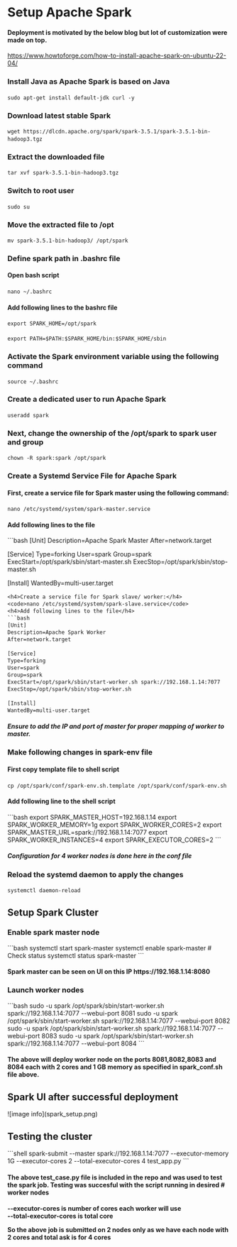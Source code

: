 <h1> Setup Apache Spark </h1>
<h4>Deployment is motivated by the below blog but lot of customization were made on top. </h4>

https://www.howtoforge.com/how-to-install-apache-spark-on-ubuntu-22-04/

<h3>Install Java as Apache Spark is based on Java </h3>
<code>sudo apt-get install default-jdk curl -y</code><br>
<h3>Download latest stable Spark</h3>
<code>wget https://dlcdn.apache.org/spark/spark-3.5.1/spark-3.5.1-bin-hadoop3.tgz</code>
<h3>Extract the downloaded file</h3>
<code>tar xvf spark-3.5.1-bin-hadoop3.tgz</code>
<h3>Switch to root user</h3>
<code>sudo su</code>
<h3>Move the extracted file to /opt</h3>
<code>mv spark-3.5.1-bin-hadoop3/ /opt/spark</code>
<h3>Define spark path in .bashrc file</h3>
<h4>Open bash script</h4>
<code>nano ~/.bashrc</code>
<h4>Add following lines to the bashrc file</h4>
<code>export SPARK_HOME=/opt/spark <br>
export PATH=$PATH:$SPARK_HOME/bin:$SPARK_HOME/sbin
</code>
<h3>Activate the Spark environment variable using the following command</h3>
<code>source ~/.bashrc</code>
<h3>Create a dedicated user to run Apache Spark</h3>
<code>useradd spark</code>
<h3>Next, change the ownership of the /opt/spark to spark user and group</h3>
<code>chown -R spark:spark /opt/spark</code>
<h3>Create a Systemd Service File for Apache Spark</h3>
<h4>First, create a service file for Spark master using the following command:</h4>
<code>nano /etc/systemd/system/spark-master.service</code>
<h4>Add following lines to the file</h4>
```bash
[Unit]
Description=Apache Spark Master
After=network.target

[Service]
Type=forking
User=spark
Group=spark
ExecStart=/opt/spark/sbin/start-master.sh
ExecStop=/opt/spark/sbin/stop-master.sh

[Install]
WantedBy=multi-user.target
```
<h4>Create a service file for Spark slave/ worker:</h4>
<code>nano /etc/systemd/system/spark-slave.service</code>
<h4>Add following lines to the file</h4>
```bash
[Unit]
Description=Apache Spark Worker
After=network.target

[Service]
Type=forking
User=spark
Group=spark
ExecStart=/opt/spark/sbin/start-worker.sh spark://192.168.1.14:7077
ExecStop=/opt/spark/sbin/stop-worker.sh

[Install]
WantedBy=multi-user.target
```
<h5>Ensure to add the IP and port of master for proper mapping of worker to master.</h5>

<h3>Make following changes in spark-env file</h3>
<h4>First copy template file to shell script</h4>
<code>cp /opt/spark/conf/spark-env.sh.template /opt/spark/conf/spark-env.sh</code>
<h4>Add following line to the shell script</h4>
```bash
export SPARK_MASTER_HOST=192.168.1.14
export SPARK_WORKER_MEMORY=1g
export SPARK_WORKER_CORES=2
export SPARK_MASTER_URL=spark://192.168.1.14:7077
export SPARK_WORKER_INSTANCES=4
export SPARK_EXECUTOR_CORES=2
```
<h5>Configuration for 4 worker nodes is done here in the conf file</h5>
<h3>Reload the systemd daemon to apply the changes</h3>
<code>systemctl daemon-reload</code>

<h2>Setup Spark Cluster</h2>
<h3>Enable spark master node</h3>
```bash
systemctl start spark-master
systemctl enable spark-master
# Check status
systemctl status spark-master
```
<h4>Spark master can be seen on UI on this IP https://192.168.1.14:8080</h4>

<h3>Launch worker nodes</h3>
```bash
sudo -u spark /opt/spark/sbin/start-worker.sh spark://192.168.1.14:7077 --webui-port 8081
sudo -u spark /opt/spark/sbin/start-worker.sh spark://192.168.1.14:7077 --webui-port 8082
sudo -u spark /opt/spark/sbin/start-worker.sh spark://192.168.1.14:7077 --webui-port 8083
sudo -u spark /opt/spark/sbin/start-worker.sh spark://192.168.1.14:7077 --webui-port 8084
```
<h4>The above will deploy worker node on the ports 8081,8082,8083 and 8084 each with 2 cores and 1 GB memory as specified in spark_conf.sh file above.</h4>

<h2>Spark UI after successful deployment</h2>
![image info](spark_setup.png)

<h2>Testing the cluster</h2>
```shell
spark-submit --master spark://192.168.1.14:7077 --executor-memory 1G --executor-cores 2 --total-executor-cores 4 test_app.py
```
<h4>The above test_case.py file is included in the repo and was used to test the spark job. Testing was succesful with the script running in desired # worker nodes</h4>
<h4> 
--executor-cores is number of cores each worker will use<br>
--total-executor-cores is total core<br>

So the above job is submitted on 2 nodes only as we have each node with 2 cores and total ask is for 4 cores
</h4>